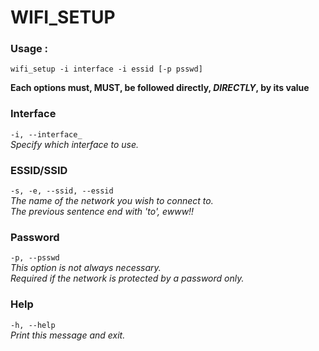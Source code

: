 # WIFI_SETUP
 
### Usage :                                                                      
`wifi_setup -i interface -i essid [-p psswd]`                                
                                                                              
**Each options must, MUST, be followed directly, _DIRECTLY_, by its value**    
 
### Interface                                                                    
   `-i, --interface_`                                                            
   _Specify which interface to use._                                        

### ESSID/SSID                                                                   
   `-s, -e, --ssid, --essid`                                                    
   _The name of the network you wish to connect to._                        
   _The previous sentence end with 'to', ewww!!_                    
 
### Password                                                                     
   `-p, --psswd`                                                                
    _This option is not always necessary._                                   
    _Required if the network is protected by a password only._               
 
### Help                                                                         
   `-h, --help`                                                                 
       _Print this message and exit._
